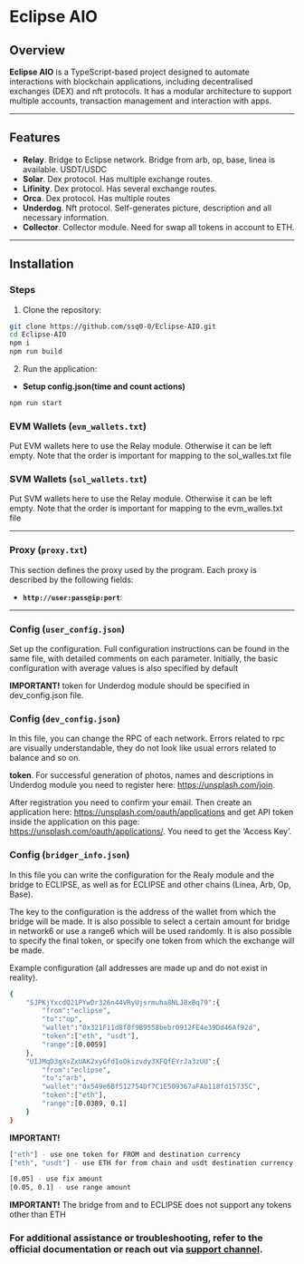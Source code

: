 # Eclipse AIO

## Overview

**Eclipse AIO** is a TypeScript-based project designed to automate interactions with blockchain applications, including decentralised exchanges (DEX) and nft protocols. It has a modular architecture to support multiple accounts, transaction management and interaction with apps.

---

## Features

- **Relay**. Bridge to Eclipse network. Bridge from arb, op, base, linea is available. USDT/USDC
- **Solar**. Dex protocol. Has multiple exchange routes.
- **Lifinity**. Dex protocol. Has several exchange routes.
- **Orca**. Dex protocol. Has multiple routes
- **Underdog**. Nft protocol. Self-generates picture, description and all necessary information. 
- **Collector**. Collector module. Need for swap all tokens in account to ETH.
---
## Installation
### Steps

1. Clone the repository:
```bash
git clone https://github.com/ssq0-0/Eclipse-AIO.git
cd Eclipse-AIO
npm i 
npm run build
```
2. Run the application:
- **Setup config.json(time and count actions)**

```bash
npm run start
```

### EVM Wallets (`evm_wallets.txt`)

Put EVM wallets here to use the Relay module. Otherwise it can be left empty. Note that the order is important for mapping to the sol_walles.txt file

### SVM Wallets (`sol_wallets.txt`)

Put SVM wallets here to use the Relay module. Otherwise it can be left empty. Note that the order is important for mapping to the evm_walles.txt file

---
### Proxy (`proxy.txt`)

This section defines the proxy used by the program. Each proxy is described by the following fields:

- **`http://user:pass@ip:port`**:
---
### Config (`user_config.json`)

Set up the configuration. 
Full configuration instructions can be found in the same file, with detailed comments on each parameter. Initially, the basic configuration with average values is also specified by default

**IMPORTANT!** token for Underdog module should be specified in dev_config.json file.

### Config (`dev_config.json`)
In this file, you can change the RPC of each network. Errors related to rpc are visually understandable, they do not look like usual errors related to balance and so on. 

**token**. For successful generation of photos, names and descriptions in Underdog module you need to register here: https://unsplash.com/join.

After registration you need to confirm your email. Then create an application here: https://unsplash.com/oauth/applications and get API token inside the application on this page: https://unsplash.com/oauth/applications/. You need to get the ‘Access Key’. 

### Config (`bridger_info.json`)
In this file you can write the configuration for the Realy module and the bridge to ECLIPSE, as well as for ECLIPSE and other chains (Linea, Arb, Op, Base).  

The key to the configuration is the address of the wallet from which the bridge will be made. It is also possible to select a certain amount for bridge in network6 or use a range6 which will be used randomly. It is also possible to specify the final token, or specify one token from which the exchange will be made. 

Example configuration (all addresses are made up and do not exist in reality).
 
```bash
{
    "SJPKjYxcdQ21PYwDr326n44VRyUjsrmuha8NLJ8xBq79":{
        "from":"eclipse",
        "to":"op",
        "wallet":"0x321F11d8f0f9B9558bebr0912FE4e39Dd46Af92d",
        "token":["eth", "usdt"],
        "range":[0.0059]
    },
    "UIJMqD3gXsZxUAK2xyGfdIoOkizvdy3XFQfEYrJa3zUU":{
        "from":"eclipse",
        "to":"arb",
        "wallet":"0x549e6Bf512754Df7C1E509367aFAb118fd15735C",
        "token":["eth"],
        "range":[0.0389, 0.1]
    }
}
```

**IMPORTANT!** 
```bash
["eth"] - use one token for FROM and destination currency
["eth", "usdt"] - use ETH for from chain and usdt destination currency

[0.05] - use fix amount
[0.05, 0.1] - use range amount
```

**IMPORTANT!** The bridge from and to ECLIPSE does not support any tokens other than ETH



### For additional assistance or troubleshooting, refer to the official documentation or reach out via [support channel](https://t.me/cheifssq).
